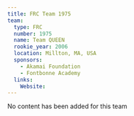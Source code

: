 ```yaml
---
title: FRC Team 1975
team:
  type: FRC
  number: 1975
  name: Team QUEEN
  rookie_year: 2006
  location: Millton, MA, USA
  sponsors:
    - Akamai Foundation
    - Fontbonne Academy
  links:
    Website: 
---
```

No content has been added for this team